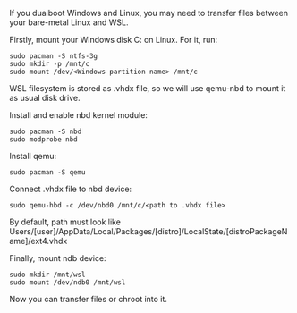 If you dualboot Windows and Linux, you may need to transfer files between your bare-metal Linux and WSL.

Firstly, mount your Windows disk C: on Linux. For it, run:

```
sudo pacman -S ntfs-3g
sudo mkdir -p /mnt/c
sudo mount /dev/<Windows partition name> /mnt/c
```

WSL filesystem is stored as .vhdx file, so we will use qemu-nbd to mount it as usual disk drive.

Install and enable nbd kernel module:

```
sudo pacman -S nbd
sudo modprobe nbd
```

Install qemu:

```
sudo pacman -S qemu
```

Connect .vhdx file to nbd device:

```
sudo qemu-hbd -c /dev/nbd0 /mnt/c/<path to .vhdx file>
```

By default, path must look like Users/[user]/AppData/Local/Packages/[distro]/LocalState/[distroPackageName]/ext4.vhdx

Finally, mount ndb device:

```
sudo mkdir /mnt/wsl
sudo mount /dev/ndb0 /mnt/wsl
```

Now you can transfer files or chroot into it.